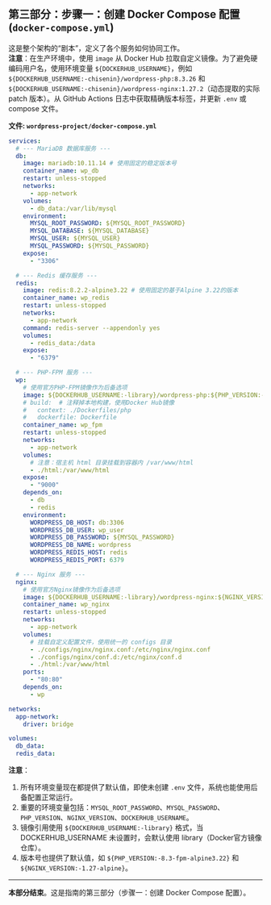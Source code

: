 ## 第三部分：步骤一：创建 Docker Compose 配置 (`docker-compose.yml`)

这是整个架构的“剧本”，定义了各个服务如何协同工作。  
**注意**：在生产环境中，使用 `image` 从 Docker Hub 拉取自定义镜像。为了避免硬编码用户名，使用环境变量 `${DOCKERHUB_USERNAME}`，例如 `${DOCKERHUB_USERNAME:-chisenin}/wordpress-php:8.3.26` 和 `${DOCKERHUB_USERNAME:-chisenin}/wordpress-nginx:1.27.2`（动态提取的实际 patch 版本）。从 GitHub Actions 日志中获取精确版本标签，并更新 `.env` 或 compose 文件。

**文件: `wordpress-project/docker-compose.yml`**

```yaml
services:
  # --- MariaDB 数据库服务 ---
  db:
    image: mariadb:10.11.14 # 使用固定的稳定版本号
    container_name: wp_db
    restart: unless-stopped
    networks:
      - app-network
    volumes:
      - db_data:/var/lib/mysql
    environment:
      MYSQL_ROOT_PASSWORD: ${MYSQL_ROOT_PASSWORD}
      MYSQL_DATABASE: ${MYSQL_DATABASE}
      MYSQL_USER: ${MYSQL_USER}
      MYSQL_PASSWORD: ${MYSQL_PASSWORD}
    expose:
      - "3306"

  # --- Redis 缓存服务 ---
  redis:
    image: redis:8.2.2-alpine3.22 # 使用固定的基于Alpine 3.22的版本
    container_name: wp_redis
    restart: unless-stopped
    networks:
      - app-network
    command: redis-server --appendonly yes
    volumes:
      - redis_data:/data
    expose:
      - "6379"

  # --- PHP-FPM 服务 ---
  wp:
    # 使用官方PHP-FPM镜像作为后备选项
    image: ${DOCKERHUB_USERNAME:-library}/wordpress-php:${PHP_VERSION:-8.3-fpm-alpine3.22}  # 为环境变量提供默认值
    # build:  # 注释掉本地构建，使用Docker Hub镜像
    #   context: ./Dockerfiles/php
    #   dockerfile: Dockerfile
    container_name: wp_fpm
    restart: unless-stopped
    networks:
      - app-network
    volumes:
      # 注意：宿主机 html 目录挂载到容器内 /var/www/html
      - ./html:/var/www/html
    expose:
      - "9000"
    depends_on:
      - db
      - redis
    environment:
      WORDPRESS_DB_HOST: db:3306
      WORDPRESS_DB_USER: wp_user
      WORDPRESS_DB_PASSWORD: ${MYSQL_PASSWORD}
      WORDPRESS_DB_NAME: wordpress
      WORDPRESS_REDIS_HOST: redis
      WORDPRESS_REDIS_PORT: 6379

  # --- Nginx 服务 ---
  nginx:
    # 使用官方Nginx镜像作为后备选项
    image: ${DOCKERHUB_USERNAME:-library}/wordpress-nginx:${NGINX_VERSION:-1.27-alpine}  # 为环境变量提供默认值
    container_name: wp_nginx
    restart: unless-stopped
    networks:
      - app-network
    volumes:
      # 挂载自定义配置文件，使用统一的 configs 目录
      - ./configs/nginx/nginx.conf:/etc/nginx/nginx.conf
      - ./configs/nginx/conf.d:/etc/nginx/conf.d
      - ./html:/var/www/html
    ports:
      - "80:80"
    depends_on:
      - wp

networks:
  app-network:
    driver: bridge

volumes:
  db_data:
  redis_data:
```

**注意**：
1. 所有环境变量现在都提供了默认值，即使未创建 `.env` 文件，系统也能使用后备配置正常运行。
2. 重要的环境变量包括：`MYSQL_ROOT_PASSWORD`、`MYSQL_PASSWORD`、`PHP_VERSION`、`NGINX_VERSION`、`DOCKERHUB_USERNAME`。
3. 镜像引用使用 `${DOCKERHUB_USERNAME:-library}` 格式，当 DOCKERHUB_USERNAME 未设置时，会默认使用 library（Docker官方镜像仓库）。
4. 版本号也提供了默认值，如 `${PHP_VERSION:-8.3-fpm-alpine3.22}` 和 `${NGINX_VERSION:-1.27-alpine}`。

---

**本部分结束**。这是指南的第三部分（步骤一：创建 Docker Compose 配置）。